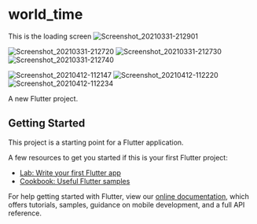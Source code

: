 # world_time
This is the loading screen
![Screenshot_20210331-212901](https://user-images.githubusercontent.com/62157938/114399261-63bc5f80-9ba9-11eb-8aa3-efd6bef4c99d.jpg)

![Screenshot_20210331-212720](https://user-images.githubusercontent.com/62157938/114399231-5a32f780-9ba9-11eb-9e8c-8b9b2c6d4460.jpg)
![Screenshot_20210331-212730](https://user-images.githubusercontent.com/62157938/114399243-5ef7ab80-9ba9-11eb-8d1e-ec9bea1a3363.jpg)
![Screenshot_20210331-212740](https://user-images.githubusercontent.com/62157938/114399252-6028d880-9ba9-11eb-9e0a-d25f79e938d6.jpg)

![Screenshot_20210412-112147](https://user-images.githubusercontent.com/62157938/114399264-6454f600-9ba9-11eb-9c72-e07d2acec75d.jpg)
![Screenshot_20210412-112220](https://user-images.githubusercontent.com/62157938/114399268-66b75000-9ba9-11eb-95b3-ad3a033b9f66.jpg)
![Screenshot_20210412-112234](https://user-images.githubusercontent.com/62157938/114399277-68811380-9ba9-11eb-9fb8-ce120ff8141b.jpg)

A new Flutter project.

## Getting Started

This project is a starting point for a Flutter application.

A few resources to get you started if this is your first Flutter project:

- [Lab: Write your first Flutter app](https://flutter.dev/docs/get-started/codelab)
- [Cookbook: Useful Flutter samples](https://flutter.dev/docs/cookbook)

For help getting started with Flutter, view our
[online documentation](https://flutter.dev/docs), which offers tutorials,
samples, guidance on mobile development, and a full API reference.
